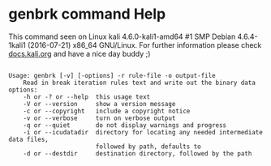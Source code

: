 # genbrk command Help
 
 This command seen on Linux kali 4.6.0-kali1-amd64 #1 SMP Debian 4.6.4-1kali1 (2016-07-21) x86_64 GNU/Linux. For further information please check [docs.kali.org](docs.kali.org) and have a nice day buddy ;) 

~~~

Usage: genbrk [-v] [-options] -r rule-file -o output-file
	Read in break iteration rules text and write out the binary data
options:
	-h or -? or --help  this usage text
	-V or --version     show a version message
	-c or --copyright   include a copyright notice
	-v or --verbose     turn on verbose output
	-q or --quiet       do not display warnings and progress
	-i or --icudatadir  directory for locating any needed intermediate data files,
	                    followed by path, defaults to 
	-d or --destdir     destination directory, followed by the path

~~~
